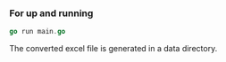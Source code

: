 ### For up and running 

```go
go run main.go 
```

The converted excel file is generated in a data directory.